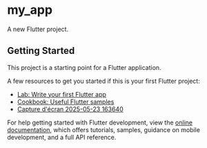 # my_app

A new Flutter project.

## Getting Started

This project is a starting point for a Flutter application.

A few resources to get you started if this is your first Flutter project:

- [Lab: Write your first Flutter app](https://docs.flutter.dev/get-started/codelab)
- [Cookbook: Useful Flutter samples](https://docs.flutter.dev/cookbook)
- [Capture d'écran 2025-05-23 163640](https://github.com/user-attachments/assets/871dc3f7-0b23-494d-bf74-d7627d8e3fa0)


For help getting started with Flutter development, view the
[online documentation](https://docs.flutter.dev/), which offers tutorials,
samples, guidance on mobile development, and a full API reference.
